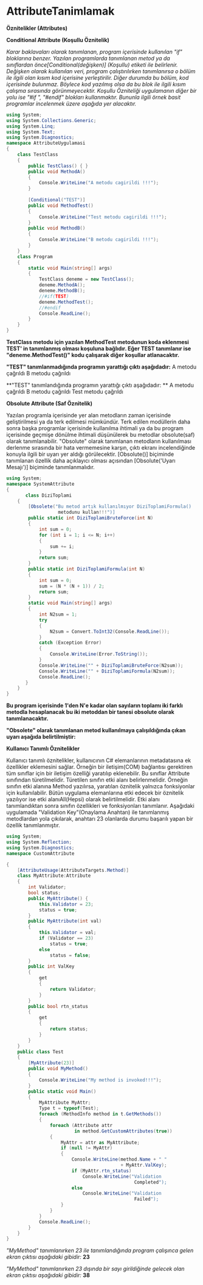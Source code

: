 # AttributeTanimlamak

**Öznitelikler (Attributes)**


**Conditional Attribute (Koşullu Öznitelik)**

*Karar baklavaları olarak tanımlanan, program içerisinde kullanılan "if" bloklarına benzer. Yazılan programlarda tanımlanan metod ya da sınıflardan önce[Conditional(değişken)] (Koşullu) etiketi ile belirlenir. Değişken olarak kullanılan veri, program çalıştırılırken tanımlanırsa o bölüm ile ilgili olan kısım kod içerisine yerleştirilir. Diğer durumda bu bölüm, kod içerisinde bulunmaz. Böylece kod yazılmış olsa da bu blok ile ilgili kısım çalışma sırasında görünmeyecektir. Koşullu Özniteliği uygulamanın diğer bir yolu ise "#if ", "#endif" blokları kullanmaktır. Bununla ilgili örnek basit programlar incelenmek üzere aşağıda yer alacaktır.*

```C#
using System;
using System.Collections.Generic;
using System.Linq;
using System.Text;
using System.Diagnostics;
namespace AttributeUygulamasi
{
    class TestClass
    {
        public TestClass() { }
        public void MethodA()
        {
            Console.WriteLine("A metodu cagirildi !!!");
        }
       
        [Conditional("TEST")]
        public void MethodTest()
        {
            Console.WriteLine("Test metodu cagirildi !!!");
        }
        public void MethodB()
        {
            Console.WriteLine("B metodu cagirildi !!!");
        }
    }
    class Program
    {
        static void Main(string[] args)
        {
            TestClass deneme = new TestClass();
            deneme.MethodA();
            deneme.MethodB();
            //#if(TEST)
            deneme.MethodTest();
            //#endif
            Console.ReadLine();
        }
    }
}
```

**TestClass metodu için yazılan MethodTest metodunun koda eklenmesi TEST' in tanımlanmış olması koşuluna bağlıdır. Eğer TEST tanımlanır ise "deneme.MethodTest()" kodu çalışarak diğer koşullar atlanacaktır.**

**"TEST" tanımlanmadığında programın yarattığı çıktı aşağıdadır:** 
A metodu çağrıldı
B metodu çağrıldı


**"TEST" tanımlandığında programın yarattığı çıktı aşağıdadır: ** 
A metodu çağrıldı
B metodu çağrıldı
Test metodu çağrıldı


**Obsolute Attribute (Saf Öznitelik)**

Yazılan programla içerisinde yer alan metodların zaman içerisinde geliştirilmesi ya da terk edilmesi mümkündür. Terk edilen modüllerin daha sonra başka programlar içerisinde kullanılma ihtimali ya da bu program içerisinde geçmişe dönülme ihtimali düşünülerek bu metodlar obsolute(saf) olarak tanımlanabilir. "Obsolute" olarak tanımlanan metodların kullanılması derlenme sırasında bir hata vermemesine karşın, çıktı ekranı incelendiğinde konuyla ilgili bir uyarı yer aldığı görülecektir. [Obsolute()] biçiminde tanımlanan özellik daha açıklayıcı olması açısından [Obsolute('Uyarı Mesajı')] biçiminde tanımlanmalıdır.
```C#
using System;
namespace SystemAttribute
{
       class DiziToplami
    {
        [Obsolete("Bu metod artık kullanılmıyor DiziToplamiFormula()
                   metodunu kullan!!!")]
        public static int DiziToplamiBruteForce(int N)
        {
            int sum = 0;
            for (int i = 1; i <= N; i++)
            {
                sum += i;
            }
            return sum;
        }
        public static int DiziToplamiFormula(int N)
        {
            int sum = 0;
            sum = (N * (N + 1)) / 2;
            return sum;
        }
        static void Main(string[] args)
        {
            int N2sum = 1;
            try
            {
                N2sum = Convert.ToInt32(Console.ReadLine());
            }
            catch (Exception Error)
            {
                Console.WriteLine(Error.ToString());
            }
            Console.WriteLine("" + DiziToplamiBruteForce(N2sum));
            Console.WriteLine("" + DiziToplamiFormula(N2sum));
            Console.ReadLine();
       }
    }
} 
```

**Bu program içerisinde 1'den N'e kadar olan sayıların toplamı iki farklı metodla hesaplanacak bu iki metoddan bir tanesi obsolute olarak tanımlanacaktır.**

**"Obsolete" olarak tanımlanan metod kullanılmaya çalışıldığında çıkan uyarı aşağıda belirtilmiştir:**


 

**Kullanıcı Tanımlı Öznitelikler**

Kullanıcı tanımlı öznitelikler, kullanıcının C# elemanlarının metadatasına ek özellikler eklemesini sağlar. Örneğin bir iletişim(COM) bağlantısı gerektiren tüm sınıflar için bir iletişim özelliği yaratılıp eklenebilir. Bu sınıflar Attribute sınıfından türetilmelidir. Türetilen sınıfın etki alanı belirlenmelidir. Örneğin sınıfın etki alanına Method yazılırsa, yaratılan öznitelik yalnızca fonksiyonlar için kullanılabilir. Bütün uygulama elemanlarına etki edecek bir öznitelik yazılıyor ise etki alanıAll(Hepsi) olarak belirtilmelidir. Etki alanı tanımlandıktan sonra sınıfın özellikleri ve fonksiyonları tanımlanır. Aşağıdaki uygulamada "Validation Key"(Onaylama Anahtarı) ile tanımlanmış metodlardan yola çıkılarak, anahtarı 23 olanlarda durumu başarılı yapan bir özellik tanımlanmıştır.
```C#
using System;
using System.Reflection;
using System.Diagnostics;
namespace CustomAttribute

{
    [AttributeUsage(AttributeTargets.Method)]
    class MyAttribute:Attribute
    {
        int Validator;
        bool status;
        public MyAttribute() {
            this.Validator = 23;
            status = true;
        }
        public MyAttribute(int val)
        {
            this.Validator = val;
            if (Validator == 23)
                status = true;
            else
                status = false;
        }
        public int ValKey
        {
            get
            {
                return Validator;
            }
        }
        public bool rtn_status
        {
            get
            {
                return status;
            }
        }
    }
    public class Test
    {
        [MyAttribute(23)]
        public void MyMethod()
        {
            Console.WriteLine("My method is invoked!!!");
        }
        public static void Main()
        {
            MyAttribute MyAttr;
            Type t = typeof(Test);
            foreach (MethodInfo method in t.GetMethods())
            {
                foreach (Attribute attr 
                         in method.GetCustomAttributes(true))
                {
                    MyAttr = attr as MyAttribute;
                    if (null != MyAttr)
                    {
                        Console.WriteLine(method.Name + " "
                                          + MyAttr.ValKey);
                        if (MyAttr.rtn_status)
                            Console.WriteLine("Validation
                                               Completed");
                        else
                            Console.WriteLine("Validation 
                                               Failed");
                    }
                }
            }
            Console.ReadLine();
        }
    }
}
```
 

*"MyMethod" tanımlanırken 23 ile tanımlandığında program çalışınca gelen ekran çıktısı aşağıdaki gibidir:*
**23**


*"MyMethod" tanımlanırken 23 dışında bir sayı girildiğinde gelecek olan ekran çıktısı aşağıdaki gibidir:*
**38**
